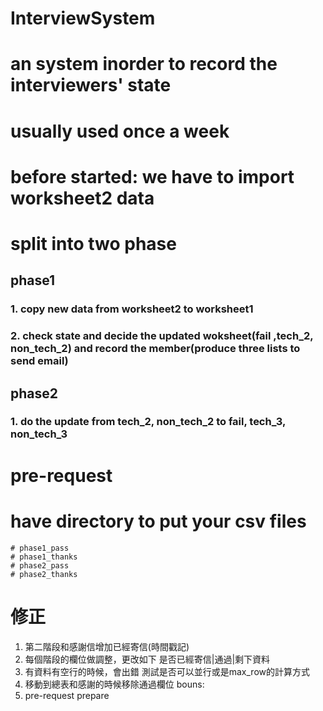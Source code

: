 # InterviewSystem

# an system inorder to record the interviewers' state 
# usually used once a week
# before started: we have to import worksheet2 data

# split into two phase

## phase1 
### 1. copy new data from worksheet2 to worksheet1
### 2. check state and decide the updated woksheet(fail ,tech_2, non_tech_2) and record the member(produce three lists to send email)

## phase2
### 1. do the update from tech_2, non_tech_2 to fail, tech_3, non_tech_3

# pre-request
# have directory to put your csv files
    # phase1_pass
    # phase1_thanks
    # phase2_pass
    # phase2_thanks

# 修正
1. 第二階段和感謝信增加已經寄信(時間戳記)
2. 每個階段的欄位做調整，更改如下
是否已經寄信|通過|剩下資料
3. 有資料有空行的時候，會出錯
    測試是否可以並行或是max_row的計算方式
4. 移動到總表和感謝的時候移除通過欄位
bouns:
1. pre-request prepare

